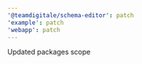 ```yaml
---
'@teamdigitale/schema-editor': patch
'example': patch
'webapp': patch
---
```


Updated packages scope
